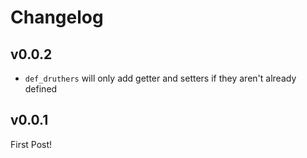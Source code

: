 # Changelog

## v0.0.2

* ```def_druthers``` will only add getter and setters if they aren't already defined

## v0.0.1

First Post!
